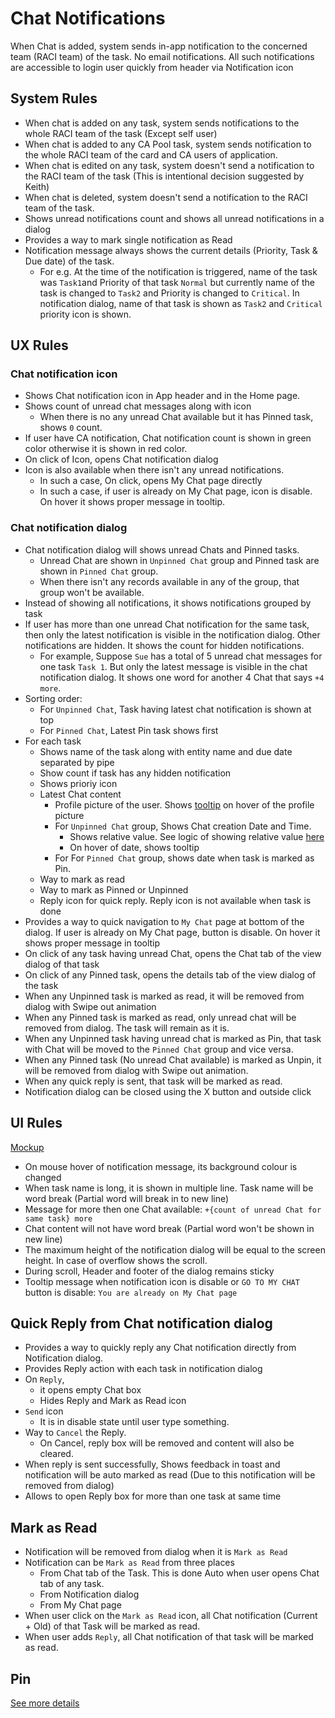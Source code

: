 # Chat Notifications

When Chat is added, system sends in-app notification to the concerned team (RACI team) of the task. No email notifications. All such notifications are accessible to login user quickly from header via Notification icon

## System Rules

- When chat is added on any task, system sends notifications to the whole RACI team of the task (Except self user)
- When chat is added to any CA Pool task, system sends notification to the whole RACI team of the card and CA users of application.
- When chat is edited on any task, system doesn't send a notification to the RACI team of the task (This is intentional decision suggested by Keith)
- When chat is deleted, system doesn't send a notification to the RACI team of the task.
- Shows unread notifications count and shows all unread notifications in a dialog
- Provides a way to mark single notification as Read
- Notification message always shows the current details (Priority, Task & Due date) of the task. 
  - For e.g. At the time of the notification is triggered, name of the task was `Task1`and Priority of that task `Normal` but currently name of the task is changed to `Task2` and Priority is changed to `Critical`. In notification dialog, name of that task is shown as `Task2` and `Critical` priority icon is shown.


## UX Rules

### Chat notification icon

- Shows Chat notification icon in App header and in the Home page.
- Shows count of unread chat messages along with icon
  - When there is no any unread Chat available but it has Pinned task, shows `0` count.
- If user have CA notification, Chat notification count is shown in green color otherwise it is shown in red color.
- On click of Icon, opens Chat notification dialog
- Icon is also available when there isn't any unread notifications. 
  - In such a case, On click, opens My Chat page directly
  - In such a case, if user is already on My Chat page, icon is disable. On hover it shows proper message in tooltip.

### Chat notification dialog
- Chat notification dialog will shows unread Chats and Pinned tasks.
  - Unread Chat are shown in `Unpinned Chat` group and Pinned task are shown in `Pinned Chat` group.
  - When there isn't any records available in any of the group, that group won't be available.
- Instead of showing all notifications, it shows notifications grouped by task
- If user has more than one unread Chat notification for the same task, then only the latest notification is visible in the notification dialog. Other notifications are hidden. It shows the count for hidden notifications.
  - For example, Suppose `Sue` has a total of 5 unread chat messages for one task `Task 1`. But only the latest message is visible in the chat notification dialog. It shows one word for another 4 Chat that says `+4 more`.
- Sorting order:
  - For `Unpinned Chat`, Task having latest chat notification is shown at top
  - For `Pinned Chat`, Latest Pin task shows first 
- For each task
  - Shows name of the task along with entity name and due date separated by pipe
  - Show count if task has any hidden notification
  - Shows prioriy icon
  - Latest Chat content 
    - Profile picture of the user. Shows [tooltip](../tasks/task-instance.md#profile-picture-tooltip) on hover of the profile picture
    - For `Unpinned Chat` group, Shows Chat creation Date and Time. 
      - Shows relative value. See logic of showing relative value [here](./chat.md#browse-chat-of-a-task-chat-tab)
      - On hover of date, shows tooltip
    - For For `Pinned Chat` group, shows date when task is marked as Pin.
  - Way to mark as read
  - Way to mark as Pinned or Unpinned
  - Reply icon for quick reply. Reply icon is not available when task is done
- Provides a way to quick navigation to `My Chat` page at bottom of the dialog. If user is already on My Chat page, button is disable. On hover it shows proper message in tooltip
- On click of any task having unread Chat, opens the Chat tab of the view dialog of that task
- On click of any Pinned task, opens the details tab of the view dialog of the task
- When any Unpinned task is marked as read, it will be removed from dialog with Swipe out animation
- When any Pinned task is marked as read, only unread chat will be removed from dialog. The task will remain as it is.
- When any Unpinned task having unread chat is marked as Pin, that task with Chat will be moved to the `Pinned Chat` group and vice versa.
- When any Pinned task (No unread Chat available) is marked as Unpin, it will be removed from dialog with Swipe out animation.
- When any quick reply is sent, that task will be marked as read.
- Notification dialog can be closed using the X button and outside click

## UI Rules
[Mockup](https://drive.google.com/file/d/1aWdb-PKqlOKP4f7J-ct-pM8CP03dintH/view?usp=sharing)
- On mouse hover of notification message, its background colour is changed
- When task name is long, it is shown in multiple line. Task name will be word break (Partial word will break in to new line)
- Message for more then one Chat available: `+{count of unread Chat for same task} more`
- Chat content will not have word break (Partial word won't be shown in new line)
- The maximum height of the notification dialog will be equal to the screen height. In case of overflow shows the scroll.
- During scroll, Header and footer of the dialog remains sticky
- Tooltip message when notification icon is disable or `GO TO MY CHAT` button is disable: `You are already on My Chat page`


## Quick Reply from Chat notification dialog

- Provides a way to quickly reply any Chat notification directly from Notification dialog. 
- Provides Reply action with each task in notification dialog
- On `Reply`, 
  - it opens empty Chat box
  - Hides Reply and Mark as Read icon 
- `Send` icon 
  - It is in disable state until user type something. 
- Way to `Cancel` the Reply. 
  - On Cancel, reply box will be removed and content will also be cleared.
- When reply is sent successfully, Shows feedback in toast and notification will be auto marked as read (Due to this notification will be removed from dialog)
- Allows to open Reply box for more than one task at same time


## Mark as Read

- Notification will be removed from dialog when it is `Mark as Read`
- Notification can be `Mark as Read` from three places
  - From Chat tab of the Task. This is done Auto when user opens Chat tab of any task. 
  - From Notification dialog
  - From My Chat page
- When user click on the `Mark as Read` icon, all Chat notification (Current + Old) of that Task will be marked as read.
- When user adds `Reply`, all Chat notification of that task will be marked as read.


## Pin
[See more details](../tasks/pin.md)

